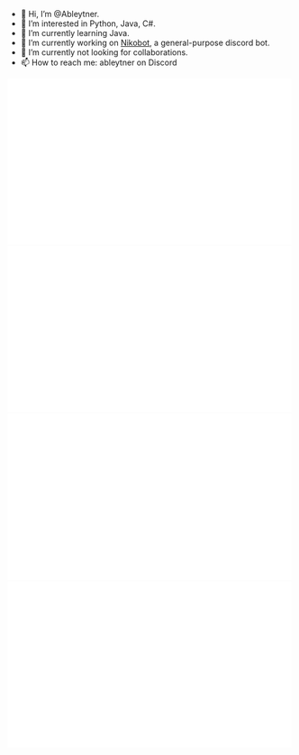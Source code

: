 - 👋 Hi, I’m @Ableytner. 
- 👀 I’m interested in Python, Java, C#. 
- 🌱 I’m currently learning Java. 
- 🌱 I’m currently working on [Nikobot](https://github.com/Ableytner/NikoBot), a general-purpose discord bot. 
- 💞️ I’m currently not looking for collaborations. 
- 📫 How to reach me: ableytner on Discord 

<div align="center">
<a href="https://github.com/ableytner/github-stats#gh-dark-mode-only">
<img src="https://github.com/ableytner/github-stats/blob/master/generated/overview.svg#gh-dark-mode-only" />
<img src="https://github.com/ableytner/github-stats/blob/master/generated/languages.svg#gh-dark-mode-only" />
</a>
<a href="https://github.com/ableytner/github-stats#gh-light-mode-only">
<img src="https://github.com/ableytner/github-stats/blob/master/generated/overview.svg#gh-dark-mode-only#gh-light-mode-only" />
<img src="https://github.com/ableytner/github-stats/blob/master/generated/languages.svg#gh-dark-mode-only#gh-light-mode-only" />
</a>
</div>
